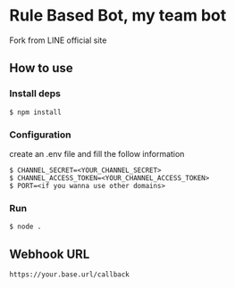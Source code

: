 # Rule Based Bot, my team bot

Fork from LINE official site

## How to use

### Install deps

```shell
$ npm install
```

### Configuration

create an .env file and fill the follow information

```shell
$ CHANNEL_SECRET=<YOUR_CHANNEL_SECRET>
$ CHANNEL_ACCESS_TOKEN=<YOUR_CHANNEL_ACCESS_TOKEN>
$ PORT=<if you wanna use other domains>
```

### Run

```shell
$ node .
```

## Webhook URL

```
https://your.base.url/callback
```
